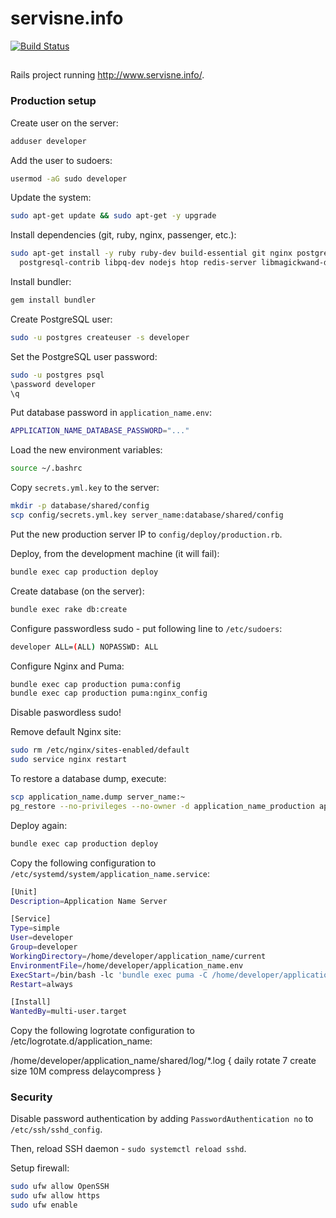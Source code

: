 # servisne.info

[![Build Status](https://semaphoreci.com/api/v1/hackberry/servisne_info/branches/master/badge.svg)](https://semaphoreci.com/hackberry/servisne_info)

##

Rails project running http://www.servisne.info/.

### Production setup

Create user on the server:

```bash
adduser developer
```

Add the user to sudoers:

```bash
usermod -aG sudo developer
```

Update the system:

```bash
sudo apt-get update && sudo apt-get -y upgrade
```

Install dependencies (git, ruby, nginx, passenger, etc.):

```bash
sudo apt-get install -y ruby ruby-dev build-essential git nginx postgresql \
  postgresql-contrib libpq-dev nodejs htop redis-server libmagickwand-dev
```

Install bundler:

```bash
gem install bundler
```

Create PostgreSQL user:

```bash
sudo -u postgres createuser -s developer
```

Set the PostgreSQL user password:

```bash
sudo -u postgres psql
\password developer
\q
```

Put database password in `application_name.env`:

```bash
APPLICATION_NAME_DATABASE_PASSWORD="..."
```

Load the new environment variables:

```bash
source ~/.bashrc
```

Copy `secrets.yml.key` to the server:

```bash
mkdir -p database/shared/config
scp config/secrets.yml.key server_name:database/shared/config
```

Put the new production server IP to `config/deploy/production.rb`.

Deploy, from the development machine (it will fail):

```bash
bundle exec cap production deploy
```

Create database (on the server):

```bash
bundle exec rake db:create
```

Configure passwordless sudo - put following line to `/etc/sudoers`:

```bash
developer ALL=(ALL) NOPASSWD: ALL
```

Configure Nginx and Puma:

```bash
bundle exec cap production puma:config
bundle exec cap production puma:nginx_config
```

Disable paswordless sudo!

Remove default Nginx site:

```bash
sudo rm /etc/nginx/sites-enabled/default
sudo service nginx restart
```

To restore a database dump, execute:

```bash
scp application_name.dump server_name:~
pg_restore --no-privileges --no-owner -d application_name_production application_name.dump
```

Deploy again:

```bash
bundle exec cap production deploy
```

Copy the following configuration to `/etc/systemd/system/application_name.service`:

```bash
[Unit]
Description=Application Name Server

[Service]
Type=simple
User=developer
Group=developer
WorkingDirectory=/home/developer/application_name/current
EnvironmentFile=/home/developer/application_name.env
ExecStart=/bin/bash -lc 'bundle exec puma -C /home/developer/application_name/shared/puma.rb'
Restart=always

[Install]
WantedBy=multi-user.target
```

Copy the following logrotate configuration to /etc/logrotate.d/application_name:

/home/developer/application_name/shared/log/*.log {
  daily
  rotate 7
  create
  size 10M
  compress
  delaycompress
}


### Security

Disable password authentication by adding `PasswordAuthentication no` to
`/etc/ssh/sshd_config`.

Then, reload SSH daemon - `sudo systemctl reload sshd`.

Setup firewall:

```bash
sudo ufw allow OpenSSH
sudo ufw allow https
sudo ufw enable
```

